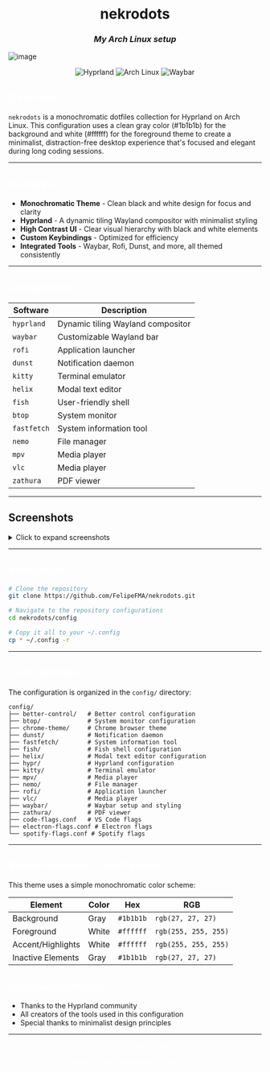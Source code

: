 <div align="center">

# nekrodots
### *My Arch Linux setup*

</div>

<p align="center">

![image](https://github.com/user-attachments/assets/c8b5e9ca-2a34-41d3-a8ac-95ec02044ec7)

</p>

<div align="center">

  ![Hyprland](https://img.shields.io/badge/Hyprland-1b1b1b?style=for-the-badge&logo=hyprland&logoColor=ffffff)
  ![Arch Linux](https://img.shields.io/badge/Arch_Linux-1b1b1b?style=for-the-badge&logo=arch-linux&logoColor=ffffff)
  ![Waybar](https://img.shields.io/badge/Waybar-1b1b1b?style=for-the-badge&logoColor=ffffff)

</div>

## <span style="color:#ffffff">Overview</span>

`nekrodots` is a monochromatic dotfiles collection for Hyprland on Arch Linux. This configuration uses a clean gray color (#1b1b1b) for the background and white (#ffffff) for the foreground theme to create a minimalist, distraction-free desktop experience that's focused and elegant during long coding sessions.

---

## <span style="color:#ffffff">Features</span>

- **Monochromatic Theme** - Clean black and white design for focus and clarity
- **Hyprland** - A dynamic tiling Wayland compositor with minimalist styling
- **High Contrast UI** - Clear visual hierarchy with black and white elements
- **Custom Keybindings** - Optimized for efficiency
- **Integrated Tools** - Waybar, Rofi, Dunst, and more, all themed consistently

---

## <span style="color:#ffffff">Components</span>

| Software | Description |
|----------|-------------|
| `hyprland` | Dynamic tiling Wayland compositor |
| `waybar` | Customizable Wayland bar |
| `rofi` | Application launcher |
| `dunst` | Notification daemon |
| `kitty` | Terminal emulator |
| `helix` | Modal text editor |
| `fish` | User-friendly shell |
| `btop` | System monitor |
| `fastfetch` | System information tool |
| `nemo` | File manager |
| `mpv` | Media player |
| `vlc` | Media player |
| `zathura` | PDF viewer |

---

## Screenshots

<details>
<summary>Click to expand screenshots</summary>
<br>

### Desktop
![image](https://github.com/user-attachments/assets/2b0790d8-1e1e-4f4c-826c-1acab80a6a27)


### Terminal
![image](https://github.com/user-attachments/assets/709c561b-d442-4fba-9292-051eb8557348)

</details>

---

## <span style="color:#ffffff">Installation</span>

```bash
# Clone the repository
git clone https://github.com/FelipeFMA/nekrodots.git

# Navigate to the repository configurations
cd nekrodots/config

# Copy it all to your ~/.config
cp * ~/.config -r
```

---

## <span style="color:#ffffff">Configuration</span>

The configuration is organized in the `config/` directory:

```
config/
├── better-control/   # Better control configuration
├── btop/             # System monitor configuration
├── chrome-theme/     # Chrome browser theme
├── dunst/            # Notification daemon
├── fastfetch/        # System information tool
├── fish/             # Fish shell configuration
├── helix/            # Modal text editor configuration
├── hypr/             # Hyprland configuration
├── kitty/            # Terminal emulator
├── mpv/              # Media player
├── nemo/             # File manager
├── rofi/             # Application launcher
├── vlc/              # Media player
├── waybar/           # Waybar setup and styling
├── zathura/          # PDF viewer
├── code-flags.conf   # VS Code flags
├── electron-flags.conf # Electron flags
└── spotify-flags.conf # Spotify flags
```


---

## <span style="color:#ffffff">Monochromatic Color Palette</span>

This theme uses a simple monochromatic color scheme:

| Element | Color | Hex | RGB |
|---------|-------|-----|-----|
| Background | Gray | `#1b1b1b` | `rgb(27, 27, 27)` |
| Foreground | White | `#ffffff` | `rgb(255, 255, 255)` |
| Accent/Highlights | White | `#ffffff` | `rgb(255, 255, 255)` |
| Inactive Elements | Gray | `#1b1b1b` | `rgb(27, 27, 27)` |


## <span style="color:#ffffff">Acknowledgments</span>

- Thanks to the Hyprland community
- All creators of the tools used in this configuration
- Special thanks to minimalist design principles

---

<div align="center">

  <p style="color:#ffffff">Created by Felipe Avelar</p>

</div>

<div align="center">
<p style="color:#ffffff">Minimalist design, powerful functionality</p>
</div>
